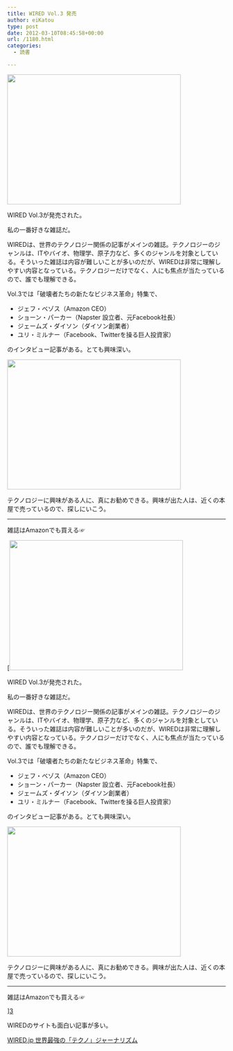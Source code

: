```yaml
---
title: WIRED Vol.3 発売
author: eiKatou
type: post
date: 2012-03-10T08:45:58+00:00
url: /1180.html
categories:
  - 読書

---
```

[<img src="http://eikatou.net/blog/wp-content/uploads/2012/03/201203_wired3_1.jpg" alt="" title="201203_wired3_1" width="400" height="300" class="alignnone size-full wp-image-1182" srcset="/uploads/2012/03/201203_wired3_1.jpg 400w, /uploads/2012/03/201203_wired3_1-300x225.jpg 300w" sizes="(max-width: 400px) 100vw, 400px" />][1]
  
WIRED Vol.3が発売された。
  
私の一番好きな雑誌だ。

<!--more-->

WIREDは、世界のテクノロジー関係の記事がメインの雑誌。テクノロジーのジャンルは、ITやバイオ、物理学、原子力など、多くのジャンルを対象としている。そういった雑誌は内容が難しいことが多いのだが、WIREDは非常に理解しやすい内容となっている。テクノロジーだけでなく、人にも焦点が当たっているので、誰でも理解できる。

Vol.3では「破壊者たちの新たなビジネス革命」特集で、

  * ジェフ・ベゾス（Amazon CEO）
  * ショーン・パーカー（Napster 設立者、元Facebook社長）
  * ジェームズ・ダイソン（ダイソン創業者）
  * ユリ・ミルナー（Facebook、Twitterを操る巨人投資家）

のインタビュー記事がある。とても興味深い。 

[<img src="http://eikatou.net/blog/wp-content/uploads/2012/03/201203_wired3_2.jpg" alt="" title="201203_wired3_2.JPG" width="400" height="300" class="alignnone size-full wp-image-1181" srcset="/uploads/2012/03/201203_wired3_2.jpg 400w, /uploads/2012/03/201203_wired3_2-300x225.jpg 300w" sizes="(max-width: 400px) 100vw, 400px" />][2]
  
テクノロジーに興味がある人に、真にお勧めできる。興味が出た人は、近くの本屋で売っているので、探しにいこう。

* * *

雑誌はAmazonでも買える☞
  
[[<img src="http://eikatou.net/blog/wp-content/uploads/2012/03/201203_wired3_1.jpg" alt="" title="201203_wired3_1" width="400" height="300" class="alignnone size-full wp-image-1182" srcset="/uploads/2012/03/201203_wired3_1.jpg 400w, /uploads/2012/03/201203_wired3_1-300x225.jpg 300w" sizes="(max-width: 400px) 100vw, 400px" />][1]
  
WIRED Vol.3が発売された。
  
私の一番好きな雑誌だ。

<!--more-->

WIREDは、世界のテクノロジー関係の記事がメインの雑誌。テクノロジーのジャンルは、ITやバイオ、物理学、原子力など、多くのジャンルを対象としている。そういった雑誌は内容が難しいことが多いのだが、WIREDは非常に理解しやすい内容となっている。テクノロジーだけでなく、人にも焦点が当たっているので、誰でも理解できる。

Vol.3では「破壊者たちの新たなビジネス革命」特集で、

  * ジェフ・ベゾス（Amazon CEO）
  * ショーン・パーカー（Napster 設立者、元Facebook社長）
  * ジェームズ・ダイソン（ダイソン創業者）
  * ユリ・ミルナー（Facebook、Twitterを操る巨人投資家）

のインタビュー記事がある。とても興味深い。 

[<img src="http://eikatou.net/blog/wp-content/uploads/2012/03/201203_wired3_2.jpg" alt="" title="201203_wired3_2.JPG" width="400" height="300" class="alignnone size-full wp-image-1181" srcset="/uploads/2012/03/201203_wired3_2.jpg 400w, /uploads/2012/03/201203_wired3_2-300x225.jpg 300w" sizes="(max-width: 400px) 100vw, 400px" />][2]
  
テクノロジーに興味がある人に、真にお勧めできる。興味が出た人は、近くの本屋で売っているので、探しにいこう。

* * *

雑誌はAmazonでも買える☞
  
][3] 

WIREDのサイトも面白い記事が多い。
  
[WIRED.jp 世界最強の「テクノ」ジャーナリズム][4]

 [1]: http://eikatou.net/blog/wp-content/uploads/2012/03/201203_wired3_1.jpg
 [2]: http://eikatou.net/blog/wp-content/uploads/2012/03/201203_wired3_2.jpg
 [3]: http://www.amazon.co.jp/dp/B0070V8RF2/
 [4]: http://wired.jp/
